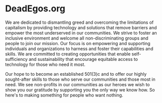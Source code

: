 # DeadEgos.org

We are dedicated to dismantling greed and overcoming the limitations of capitalism by providing technology and solutions that remove barriers and empower the most underserved in our communities. We strive to foster an inclusive environment and welcome all non-discriminating groups and people to join our mission. Our focus is on empowering and supporting individuals and organizations to harness and foster their capabilities and skills. We are committed to creating opportunities that enable self-sufficiency and sustainability that encourage equitable access to technology for those who need it most.

Our hope to to become an established 501(3)c and to offer our highly sought-after skills to those who serve our communities and those most in need. We see non-profits in our communities as our heroes we wish to show you our gratitude by supporting you the only way we know how. So here's to making something for people who want nothing.